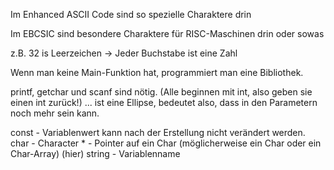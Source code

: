 Im Enhanced ASCII Code sind so spezielle Charaktere drin

Im EBCSIC sind besondere Charaktere für RISC-Maschinen drin oder sowas

z.B. 32 is Leerzeichen
-> Jeder Buchstabe ist eine Zahl

Wenn man keine Main-Funktion hat, programmiert man eine Bibliothek.

printf, getchar und scanf sind nötig. (Alle beginnen mit int, also geben sie einen int zurück!)
... ist eine Ellipse, bedeutet also, dass in den Parametern noch mehr sein kann.

const - Variablenwert kann nach der Erstellung nicht verändert werden.
char - Character
\* - Pointer auf ein Char (möglicherweise ein Char oder ein Char-Array)
(hier) string - Variablenname